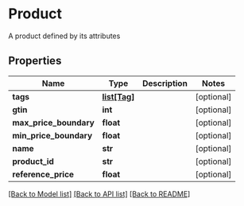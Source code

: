 # Product

A product defined by its attributes
## Properties
Name | Type | Description | Notes
------------ | ------------- | ------------- | -------------
**tags** | [**list[Tag]**](Tag.md) |  | [optional] 
**gtin** | **int** |  | [optional] 
**max_price_boundary** | **float** |  | [optional] 
**min_price_boundary** | **float** |  | [optional] 
**name** | **str** |  | [optional] 
**product_id** | **str** |  | [optional] 
**reference_price** | **float** |  | [optional] 

[[Back to Model list]](../README.md#documentation-for-models) [[Back to API list]](../README.md#documentation-for-api-endpoints) [[Back to README]](../README.md)


